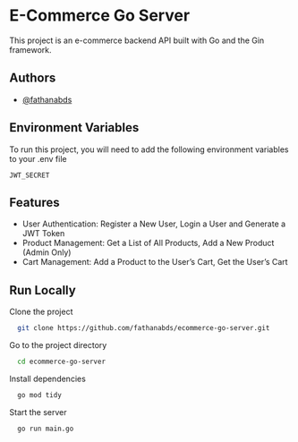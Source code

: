 # E-Commerce Go Server

This project is an e-commerce backend API built with Go and the Gin framework.

## Authors

- [@fathanabds](https://github.com/fathanabds)

## Environment Variables

To run this project, you will need to add the following environment variables to your .env file

`JWT_SECRET`

## Features

- User Authentication: Register a New User, Login a User and Generate a JWT Token
- Product Management: Get a List of All Products, Add a New Product (Admin Only)
- Cart Management: Add a Product to the User’s Cart, Get the User’s Cart

## Run Locally

Clone the project

```bash
  git clone https://github.com/fathanabds/ecommerce-go-server.git
```

Go to the project directory

```bash
  cd ecommerce-go-server
```

Install dependencies

```bash
  go mod tidy
```

Start the server

```bash
  go run main.go
```

